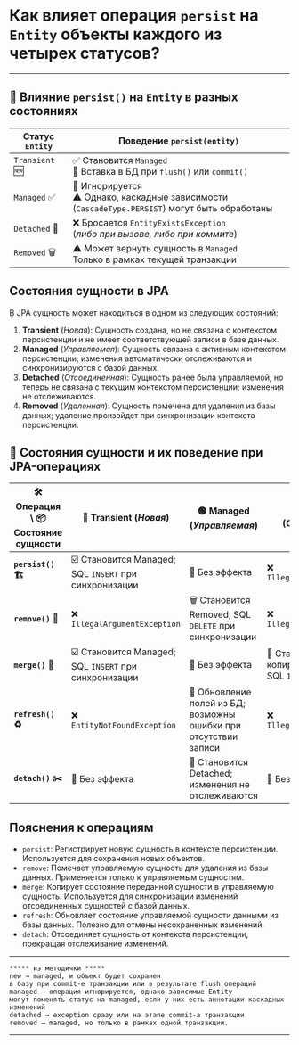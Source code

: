 # Как влияет операция `persist` на `Entity` объекты каждого из четырех статусов?

---
## 🧩 Влияние `persist()` на `Entity` в разных состояниях

|**Статус** `Entity`|**Поведение** `persist(entity)`|
|---|---|
|`Transient` 🆕|✅ Становится `Managed`  <br>🔄 Вставка в БД при `flush()` или `commit()`|
|`Managed` ✅|🔁 Игнорируется  <br>⚠ Однако, каскадные зависимости (`CascadeType.PERSIST`) могут быть обработаны|
|`Detached` 🔌|❌ Бросается `EntityExistsException`  <br>(_либо при вызове, либо при коммите_)|
|`Removed` 🗑|⚠ Может вернуть сущность в `Managed`  <br>Только в рамках текущей транзакции|
## Состояния сущности в JPA
В JPA сущность может находиться в одном из следующих состояний:
1. **Transient** (_Новая_): Сущность создана, но не связана с контекстом персистенции и не имеет соответствующей записи в базе данных.
2. **Managed** (_Управляемая_): Сущность связана с активным контекстом персистенции; изменения автоматически отслеживаются и синхронизируются с базой данных.
3. **Detached** (_Отсоединенная_): Сущность ранее была управляемой, но теперь не связана с текущим контекстом персистенции; изменения не отслеживаются.
4. **Removed** (_Удаленная_): Сущность помечена для удаления из базы данных; удаление произойдет при синхронизации контекста персистенции.

## 🧠 Состояния сущности и их поведение при JPA-операциях

| 🛠️ **Операция \ 📦 Состояние сущности** | 🌱 **Transient** (_Новая_)                            | 🟢 **Managed** (_Управляемая_)                                   | 🔌 **Detached** (_Отсоединённая_)                                    | 🗑️ **Removed** (_Удалённая_)                         |
| ---------------------------------------- | ----------------------------------------------------- | ---------------------------------------------------------------- | -------------------------------------------------------------------- | ----------------------------------------------------- |
| **`persist()` 🏗️**                          | ☑️ Становится Managed; SQL `INSERT` при синхронизации | 🔄 Без эффекта                                                   | ❌ `IllegalArgumentException`                                         | ♻️ Становится Managed; SQL `INSERT` при синхронизации |
| **`remove()` 🧹**                            | ❌ `IllegalArgumentException`                          | 🗑️ Становится Removed; SQL `DELETE` при синхронизации           | ❌ `IllegalArgumentException`                                         | 🙈 Без эффекта                                        |
| **`merge()` 🧬**                             | ☑️ Становится Managed; SQL `INSERT` при синхронизации | 🔄 Без эффекта                                                   | 🔄 Становится Managed; копирование данных; SQL `INSERT` или `UPDATE` | ❌ `IllegalArgumentException`                          |
| **`refresh()` ♻️**                           | ❌ `EntityNotFoundException`                           | 🔄 Обновление полей из БД; возможны ошибки при отсутствии записи | ❌ `IllegalArgumentException`                                         | ❌ `EntityNotFoundException`                           |
| **`detach()` ✂️**                            | 🙈 Без эффекта                                        | 🔌 Становится Detached; изменения не отслеживаются               | 🙈 Без эффекта                                                       | 🔌 Становится Detached; изменения не отслеживаются    |
## **Пояснения к операциям**
- `persist`: Регистрирует новую сущность в контексте персистенции. Используется для сохранения новых объектов.
- `remove`: Помечает управляемую сущность для удаления из базы данных. Применяется только к управляемым сущностям.
- `merge`: Копирует состояние переданной сущности в управляемую сущность. Используется для синхронизации изменений отсоединенных сущностей с базой данных.
- `refresh`: Обновляет состояние управляемой сущности данными из базы данных. Полезно для отмены несохраненных изменений.
- `detach`: Отсоединяет сущность от контекста персистенции, прекращая отслеживание изменений.

---

```
***** из методички *****
new → managed, и объект будет сохранен 
в базу при commit-е транзакции или в результате flush операций
managed → операция игнорируется, однако зависимые Entity 
могут поменять статус на managed, если у них есть аннотации каскадных изменений
detached → exception сразу или на этапе commit-а транзакции
removed → managed, но только в рамках одной транзакции. 
```

---
